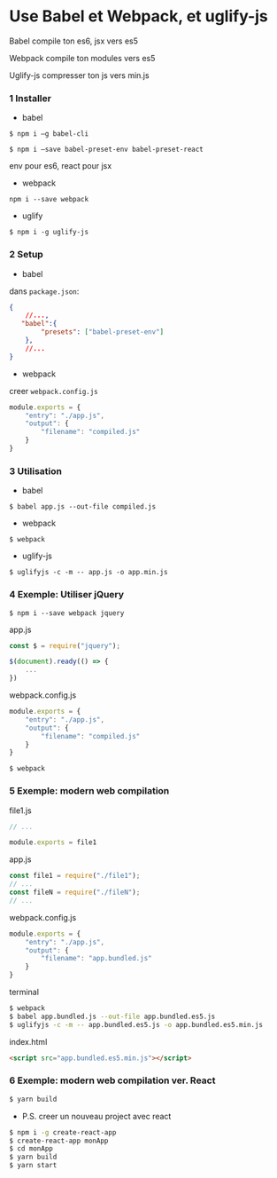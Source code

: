 # Use Babel et Webpack, et uglify-js

Babel compile ton es6, jsx vers es5

Webpack compile ton modules vers es5

Uglify-js compresser ton js vers min.js

### 1 Installer

- babel

`$ npm i —g babel-cli`

`$ npm i —save babel-preset-env babel-preset-react`

env pour es6, react pour jsx

- webpack

`npm i --save webpack`

- uglify

`$ npm i -g uglify-js`

### 2 Setup

- babel

dans `package.json`:

```json
{
    //...,
   "babel":{
    	"presets": ["babel-preset-env"]
	},
	//...
}
```

- webpack

creer `webpack.config.js`

```javascript
module.exports = {
    "entry": "./app.js",
    "output": {
        "filename": "compiled.js"
    }
}
```

### 3 Utilisation

- babel

`$ babel app.js --out-file compiled.js`

- webpack

`$ webpack`

- uglify-js

`$ uglifyjs -c -m -- app.js -o app.min.js`

### 4 Exemple: Utiliser jQuery

`$ npm i --save webpack jquery`

app.js

```javascript
const $ = require("jquery");

$(document).ready(() => {
    ...
})
```

webpack.config.js

```javascript
module.exports = {
    "entry": "./app.js",
    "output": {
        "filename": "compiled.js"
    }
}
```

`$ webpack`

### 5 Exemple: modern web compilation

file1.js

```javascript
// ...

module.exports = file1
```

app.js

```javascript
const file1 = require("./file1");
// ...
const fileN = require("./fileN");
// ...
```

webpack.config.js

```javascript
module.exports = {
    "entry": "./app.js",
    "output": {
        "filename": "app.bundled.js"
    }
}
```

terminal

```bash
$ webpack
$ babel app.bundled.js --out-file app.bundled.es5.js
$ uglifyjs -c -m -- app.bundled.es5.js -o app.bundled.es5.min.js
```

index.html

```html
<script src="app.bundled.es5.min.js"></script>
```

### 6 Exemple: modern web compilation ver. React

```bash
$ yarn build
```

- P.S. creer un nouveau project avec react

```bash
$ npm i -g create-react-app
$ create-react-app monApp
$ cd monApp
$ yarn build
$ yarn start
```



